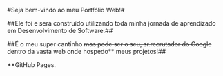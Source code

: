 
#Seja bem-vindo ao meu Portfólio Web!#

##Ele foi e será construído utilizando toda minha jornada de aprendizado em Desenvolvimento de Software.##
 
##É o meu super cantinho ~~mas pode ser o seu, sr.recrutador do Google~~ dentro da vasta web onde hospedo** meus projetos!##




**GitHub Pages.


